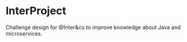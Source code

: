 # InterProject
Challenge design for @Inter&amp;co to improve knowledge about Java and microservices.
